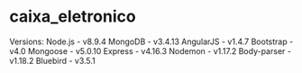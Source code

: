 # caixa_eletronico
Versions:
Node.js - v8.9.4
MongoDB - v3.4.13
AngularJS - v1.4.7
Bootstrap - v4.0
Mongoose - v5.0.10
Express - v4.16.3
Nodemon - v1.17.2
Body-parser - v1.18.2
Bluebird - v3.5.1